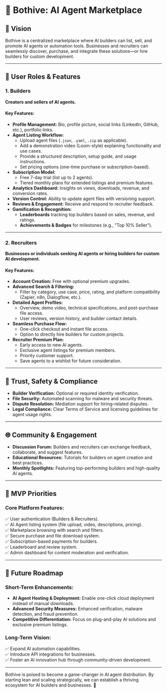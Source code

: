 # 🧠 Bothive: AI Agent Marketplace

## 🎯 Vision

Bothive is a centralized marketplace where AI builders can list, sell, and promote AI agents or automation tools. Businesses and recruiters can seamlessly discover, purchase, and integrate these solutions—or hire builders for custom development.

---

## 👥 User Roles & Features

### **1. Builders**

**Creators and sellers of AI agents.**

#### **Key Features:**

- **Profile Management:** Bio, profile picture, social links (LinkedIn, GitHub, etc.), portfolio links.
- **Agent Listing Workflow:**
  - Upload agent files (`.json`, `.yaml`, `.zip` as applicable).
  - Add a demonstration video (Loom-style) explaining functionality and use cases.
  - Provide a structured description, setup guide, and usage instructions.
  - Set pricing options (one-time purchase or subscription-based).
- **Subscription Model:**
  - Free 7-day trial (list up to 2 agents).
  - Tiered monthly plans for extended listings and premium features.
- **Analytics Dashboard:** Insights on views, downloads, revenue, and conversion rates.
- **Version Control:** Ability to update agent files with versioning support.
- **Reviews & Engagement:** Receive and respond to recruiter feedback.
- **Gamification & Recognition:**
  - **Leaderboards** tracking top builders based on sales, revenue, and ratings.
  - **Achievements & Badges** for milestones (e.g., "Top 10% Seller").

---

### **2. Recruiters**

**Businesses or individuals seeking AI agents or hiring builders for custom AI development.**

#### **Key Features:**

- **Account Creation:** Free with optional premium upgrades.
- **Advanced Search & Filtering:**
  - Filter by category, use case, price, rating, and platform compatibility (Zapier, n8n, Dialogflow, etc.).
- **Detailed Agent Profiles:**
  - Overview, demo video, technical specifications, and post-purchase file access.
  - User reviews, version history, and builder contact details.
- **Seamless Purchase Flow:**
  - One-click checkout and instant file access.
  - Option to directly hire builders for custom projects.
- **Recruiter Premium Plan:**
  - Early access to new AI agents.
  - Exclusive agent listings for premium members.
  - Priority customer support.
  - Save agents to a wishlist for future consideration.

---

## 🔐 Trust, Safety & Compliance

- **Builder Verification:** Optional or required identity verification.
- **File Security:** Automated scanning for malware and security threats.
- **Dispute Resolution:** Mediation support for hiring-related disputes.
- **Legal Compliance:** Clear Terms of Service and licensing guidelines for agent usage rights.

---

## 🌐 Community & Engagement

- **Discussion Forum:** Builders and recruiters can exchange feedback, collaborate, and suggest features.
- **Educational Resources:** Tutorials for builders on agent creation and best practices.
- **Monthly Spotlights:** Featuring top-performing builders and high-quality AI agents.

---

## 🚀 MVP Priorities

### **Core Platform Features:**

✅ User authentication (Builders & Recruiters).\
✅ AI Agent listing system (file upload, video, descriptions, pricing).\
✅ Marketplace browsing with search and filters.\
✅ Secure purchase and file download system.\
✅ Subscription-based payments for builders.\
✅ Leaderboard and review system.\
✅ Admin dashboard for content moderation and verification.

---

## 📌 Future Roadmap

### **Short-Term Enhancements:**

- **AI Agent Hosting & Deployment:** Enable one-click cloud deployment instead of manual downloads.
- **Advanced Security Measures:** Enhanced verification, malware detection, and fraud prevention.
- **Competitive Differentiation:** Focus on plug-and-play AI solutions and exclusive premium listings.

### **Long-Term Vision:**

✅ Expand AI automation capabilities.\
✅ Introduce API integrations for businesses.\
✅ Foster an AI innovation hub through community-driven development.

---

Bothive is poised to become a game-changer in AI agent distribution. By starting lean and scaling strategically, we can establish a thriving ecosystem for AI builders and businesses. 🚀

